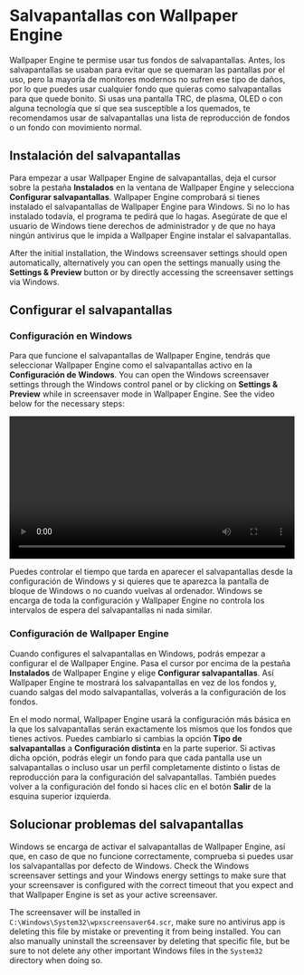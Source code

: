 # Salvapantallas con Wallpaper Engine

Wallpaper Engine te permise usar tus fondos de salvapantallas. Antes, los salvapantallas se usaban para evitar que se quemaran las pantallas por el uso, pero la mayoría de monitores modernos no sufren ese tipo de daños, por lo que puedes usar cualquier fondo que quieras como salvapantallas para que quede bonito. Si usas una pantalla TRC, de plasma, OLED o con alguna tecnología que sí que sea susceptible a los quemados, te recomendamos usar de salvapantallas una lista de reproducción de fondos o un fondo con movimiento normal.

## Instalación del salvapantallas

Para empezar a usar Wallpaper Engine de salvapantallas, deja el cursor sobre la pestaña **Instalados** en la ventana de Wallpaper Engine y selecciona **Configurar salvapantallas**. Wallpaper Engine comprobará si tienes instalado el salvapantallas de Wallpaper Engine para Windows. Si no lo has instalado todavía, el programa te pedirá que lo hagas. Asegúrate de que el usuario de Windows tiene derechos de administrador y de que no haya ningún antivirus que le impida a Wallpaper Engine instalar el salvapantallas.

After the initial installation, the Windows screensaver settings should open automatically, alternatively you can open the settings manually using the **Settings & Preview** button or by directly accessing the screensaver settings via Windows.

## Configurar el salvapantallas

### Configuración en Windows

Para que funcione el salvapantallas de Wallpaper Engine, tendrás que seleccionar Wallpaper Engine como el salvapantallas activo en la **Configuración de Windows**. You can open the Windows screensaver settings through the Windows control panel or by clicking on **Settings & Preview** while in screensaver mode in Wallpaper Engine. See the video below for the necessary steps:

<video width="100%" controls autoplay loop>
  <source src="/videos/screensaver_setup.mp4" type="video/mp4">
  Your browser does not support the video tag.
</video>

Puedes controlar el tiempo que tarda en aparecer el salvapantallas desde la configuración de Windows y si quieres que te aparezca la pantalla de bloque de Windows o no cuando vuelvas al ordenador. Windows se encarga de toda la configuración y Wallpaper Engine no controla los intervalos de espera del salvapantallas ni nada similar.

### Configuración de Wallpaper Engine

Cuando configures el salvapantallas en Windows, podrás empezar a configurar el de Wallpaper Engine. Pasa el cursor por encima de la pestaña **Instalados** de Wallpaper Engine y elige **Configurar salvapantallas**. Así Wallpaper Engine te mostrará los salvapantallas en vez de los fondos y, cuando salgas del modo salvapantallas, volverás a la configuración de los fondos.

En el modo normal, Wallpaper Engine usará la configuración más básica en la que los salvapantallas serán exactamente los mismos que los fondos que tienes activos. Puedes cambiarlo si cambias la opción **Tipo de salvapantallas** a **Configuración distinta** en la parte superior. Si activas dicha opción, podrás elegir un fondo para que cada pantalla use un salvapantallas o incluso usar un perfil completamente distinto o listas de reproducción para la configuración del salvapantallas. También puedes volver a la configuración del fondo si haces clic en el botón **Salir** de la esquina superior izquierda.

## Solucionar problemas del salvapantallas

Windows se encarga de activar el salvapantallas de Wallpaper Engine, así que, en caso de que no funcione correctamente, comprueba si puedes usar los salvapantallas por defecto de Windows. Check the Windows screensaver settings and your Windows energy settings to make sure that your screensaver is configured with the correct timeout that you expect and that Wallpaper Engine is set as your active screensaver.

The screensaver will be installed in `C:\Windows\System32\wpxscreensaver64.scr`, make sure no antivirus app is deleting this file by mistake or preventing it from being installed. You can also manually uninstall the screensaver by deleting that specific file, but be sure to not delete any other important Windows files in the `System32` directory when doing so.